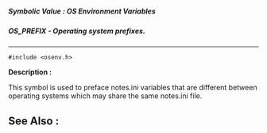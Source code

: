 ##### Symbolic Value : OS Environment Variables
##### OS_PREFIX - Operating system prefixes.
---
```
#include <osenv.h>
```
**Description :**

This symbol is used to preface notes.ini variables that are different between 
operating systems which may share the same notes.ini file.

**See Also :**
---
